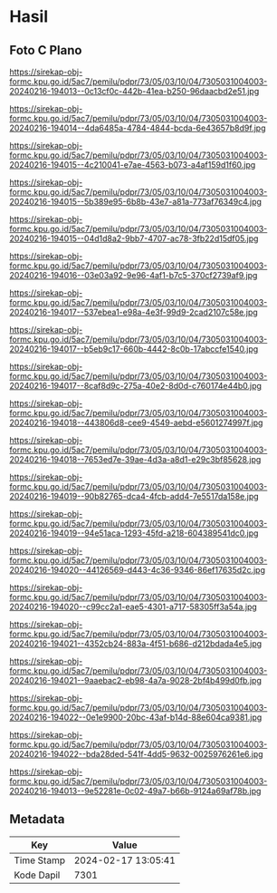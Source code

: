 # Hasil

## Foto C Plano

https://sirekap-obj-formc.kpu.go.id/5ac7/pemilu/pdpr/73/05/03/10/04/7305031004003-20240216-194013--0c13cf0c-442b-41ea-b250-96daacbd2e51.jpg

https://sirekap-obj-formc.kpu.go.id/5ac7/pemilu/pdpr/73/05/03/10/04/7305031004003-20240216-194014--4da6485a-4784-4844-bcda-6e43657b8d9f.jpg

https://sirekap-obj-formc.kpu.go.id/5ac7/pemilu/pdpr/73/05/03/10/04/7305031004003-20240216-194015--4c210041-e7ae-4563-b073-a4af159d1f60.jpg

https://sirekap-obj-formc.kpu.go.id/5ac7/pemilu/pdpr/73/05/03/10/04/7305031004003-20240216-194015--5b389e95-6b8b-43e7-a81a-773af76349c4.jpg

https://sirekap-obj-formc.kpu.go.id/5ac7/pemilu/pdpr/73/05/03/10/04/7305031004003-20240216-194015--04d1d8a2-9bb7-4707-ac78-3fb22d15df05.jpg

https://sirekap-obj-formc.kpu.go.id/5ac7/pemilu/pdpr/73/05/03/10/04/7305031004003-20240216-194016--03e03a92-9e96-4af1-b7c5-370cf2739af9.jpg

https://sirekap-obj-formc.kpu.go.id/5ac7/pemilu/pdpr/73/05/03/10/04/7305031004003-20240216-194017--537ebea1-e98a-4e3f-99d9-2cad2107c58e.jpg

https://sirekap-obj-formc.kpu.go.id/5ac7/pemilu/pdpr/73/05/03/10/04/7305031004003-20240216-194017--b5eb9c17-660b-4442-8c0b-17abccfe1540.jpg

https://sirekap-obj-formc.kpu.go.id/5ac7/pemilu/pdpr/73/05/03/10/04/7305031004003-20240216-194017--8caf8d9c-275a-40e2-8d0d-c760174e44b0.jpg

https://sirekap-obj-formc.kpu.go.id/5ac7/pemilu/pdpr/73/05/03/10/04/7305031004003-20240216-194018--443806d8-cee9-4549-aebd-e5601274997f.jpg

https://sirekap-obj-formc.kpu.go.id/5ac7/pemilu/pdpr/73/05/03/10/04/7305031004003-20240216-194018--7653ed7e-39ae-4d3a-a8d1-e29c3bf85628.jpg

https://sirekap-obj-formc.kpu.go.id/5ac7/pemilu/pdpr/73/05/03/10/04/7305031004003-20240216-194019--90b82765-dca4-4fcb-add4-7e5517da158e.jpg

https://sirekap-obj-formc.kpu.go.id/5ac7/pemilu/pdpr/73/05/03/10/04/7305031004003-20240216-194019--94e51aca-1293-45fd-a218-604389541dc0.jpg

https://sirekap-obj-formc.kpu.go.id/5ac7/pemilu/pdpr/73/05/03/10/04/7305031004003-20240216-194020--44126569-d443-4c36-9346-86ef17635d2c.jpg

https://sirekap-obj-formc.kpu.go.id/5ac7/pemilu/pdpr/73/05/03/10/04/7305031004003-20240216-194020--c99cc2a1-eae5-4301-a717-58305ff3a54a.jpg

https://sirekap-obj-formc.kpu.go.id/5ac7/pemilu/pdpr/73/05/03/10/04/7305031004003-20240216-194021--4352cb24-883a-4f51-b686-d212bdada4e5.jpg

https://sirekap-obj-formc.kpu.go.id/5ac7/pemilu/pdpr/73/05/03/10/04/7305031004003-20240216-194021--9aaebac2-eb98-4a7a-9028-2bf4b499d0fb.jpg

https://sirekap-obj-formc.kpu.go.id/5ac7/pemilu/pdpr/73/05/03/10/04/7305031004003-20240216-194022--0e1e9900-20bc-43af-b14d-88e604ca9381.jpg

https://sirekap-obj-formc.kpu.go.id/5ac7/pemilu/pdpr/73/05/03/10/04/7305031004003-20240216-194022--bda28ded-541f-4dd5-9632-0025976261e6.jpg

https://sirekap-obj-formc.kpu.go.id/5ac7/pemilu/pdpr/73/05/03/10/04/7305031004003-20240216-194013--9e52281e-0c02-49a7-b66b-9124a69af78b.jpg


## Metadata

| Key        | Value               |
| ---------- | ------------------- |
| Time Stamp | 2024-02-17 13:05:41 |
| Kode Dapil | 7301                |



